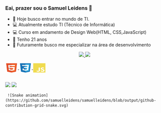 ### Eai, prazer sou o Samuel Leidens 👋

- 💭 Hoje busco entrar no mundo de TI.
- 💻 Atualmente estudo TI (Técnico de Informática)
- 💻 Curso em andamento de Design Web(HTML, CSS,JavaScript)
- 🎈 Tenho 21 anos
- 🚀 Futuramente busco me especializar na área de desenvolvimento

<div align="center">
  <a href="https://github.com/SamuelLeidens">
  <img height="180em" src="https://github-readme-stats.vercel.app/api?username=SamuelLeidens&show_icons=true&theme=dark&include_all_commits=true&count_private=true"/>
  <img height="180em" src="https://github-readme-stats.vercel.app/api/top-langs/?username=SamuelLeidens&layout=compact&langs_count=7&theme=dark"/>
</div>
  
 <div style="display: inline_block"><br>
  <img align="center" alt="Samuel-HTML" height="30" width="40" src="https://raw.githubusercontent.com/devicons/devicon/master/icons/html5/html5-original.svg">
  <img align="center" alt="Samuel-CSS" height="30" width="40" src="https://raw.githubusercontent.com/devicons/devicon/master/icons/css3/css3-original.svg">
   <img align="center" alt="Samuel-Js" height="30" width="40" src="https://raw.githubusercontent.com/devicons/devicon/master/icons/javascript/javascript-plain.svg">
</div>
  
  ##
  
 <div>
  <a href = "mailto:samucanarnia@gmail.com"><img src="https://img.shields.io/badge/-Gmail-%23333?style=for-the-badge&logo=gmail&logoColor=white" target="_blank"></a>
  <a href="https://www.linkedin.com/in/samuel-da-rosa-leidens-a840881a3/" target="_blank"><img src="https://img.shields.io/badge/-LinkedIn-%230077B5?style=for-the-badge&logo=linkedin&logoColor=white" target="_blank"></a> 
   
     ![Snake animation](https://github.com/samuelleidens/samuelleidens/blob/output/github-contribution-grid-snake.svg)
 
 </div>
